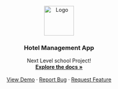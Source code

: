 <!-- PROJECT LOGO -->
<br />
<div align="center">
  <a href="https://github.com/youssefcamao/Hotel/Hotel.UI.Wpf/Assets/Images/hotel-logo.png">
    <img src="images/logo.png" alt="Logo" width="80" height="80">
  </a>

  <h3 align="center">Hotel Management App</h3>

  <p align="center">
    Next Level school Project!
    <br />
    <a href="https://github.com/othneildrew/Best-README-Template"><strong>Explore the docs »</strong></a>
    <br />
    <br />
    <a href="https://github.com/youssefcamao/Hotel">View Demo</a>
    ·
    <a href="https://github.com/youssefcamao/Hotel/issues">Report Bug</a>
    ·
    <a href="https://github.com/youssefcamao/Hotel/issues">Request Feature</a>
  </p>
</div>
